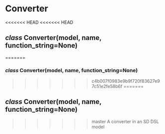 # Converter


<<<<<<< HEAD
<<<<<<< HEAD
## _class_ Converter(model, name, function_string=None)
=======
### _class_ Converter(model, name, function_string=None)
>>>>>>> c4b007f0983e9b9f720f83627e97c51e2fe58b6f
=======
## _class_ Converter(model, name, function_string=None)
>>>>>>> master
A converter in an SD DSL model
